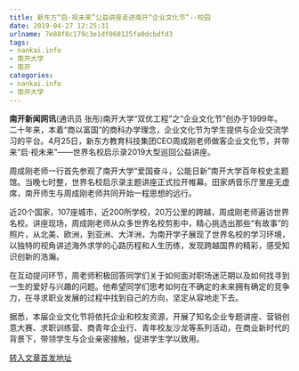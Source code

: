 ```yaml
---
title: 新东方“启·视未来”公益讲座走进南开“企业文化节”--校园
date: 2019-04-27 12:25:31
urlname: 7e88f8c179c3e1df060125fa0dcbdfd3
tags: 
- nankai.info
- 南开大学
- 南开
categories:
- nankai.info
- 南开大学
---
```


**南开新闻网讯**(通讯员 张彤)南开大学“双优工程”之“企业文化节”创办于1999年。二十年来，本着“商以富国”的商科办学理念，企业文化节为学生提供与企业交流学习的平台。4月25日，新东方教育科技集团CEO周成刚老师做客企业文化节，并带来“启·视未来”——世界名校启示录2019大型巡回公益讲座。

周成刚老师一行首先参观了南开大学“爱国奋斗，公能日新”南开大学百年校史主题馆。当晚七时整，世界名校启示录主题讲座正式拉开帷幕。田家炳音乐厅里座无虚席，南开师生与周成刚老师共同开始一程思想的远行。

近20个国家，107座城市，近200所学校，20万公里的跨越，周成刚老师遍访世界名校。讲座现场，周成刚老师从众多世界名校剪影中，精心挑选出那些“有故事”的照片，从北美、欧洲，到亚洲、大洋洲，为南开学子展现了世界名校的学习环境，以独特的视角讲述海外求学的心路历程和人生历练，发现跨越国界的精彩，感受知识创新的浩瀚。

在互动提问环节，周老师积极回答同学们关于如何面对职场迷茫期以及如何找寻到一生的爱好与兴趣的问题。他希望同学们思考如何在不确定的未来拥有确定的竞争力，在寻求职业发展的过程中找到自己的方向，坚定从容地走下去。

据悉，本届企业文化节将依托企业和校友资源，开展了知名企业专题讲座、营销创意大赛、求职训练营、商青年企业行、青年校友沙龙等系列活动，在商业新时代的背景下，带领学生与企业亲密接触，促进学生学以致用。

[转入文章首发地址](http://news.nankai.edu.cn/qqxy/system/2019/04/27/000447374.shtml)